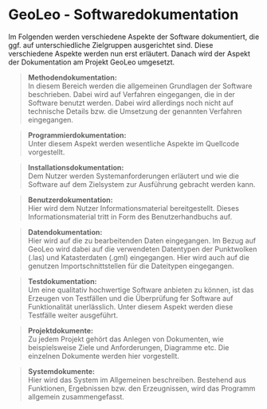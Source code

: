 # GeoLeo - Softwaredokumentation

Im Folgenden werden verschiedene Aspekte der Software dokumentiert, die ggf. auf unterschiedliche Zielgruppen ausgerichtet sind. Diese verschiedene Aspekte werden nun erst erläutert. Danach wird der Aspekt der Dokumentation am Projekt GeoLeo umgesetzt.

>**Methodendokumentation:**  
In diesem Bereich werden die allgemeinen Grundlagen der Software beschrieben. Dabei wird auf Verfahren eingegangen, die in der Software benutzt werden. Dabei wird allerdings noch nicht auf technische Details bzw. die Umsetzung der genannten Verfahren eingegangen.

>**Programmierdokumentation:**  
Unter diesem Aspekt werden wesentliche Aspekte im Quellcode vorgestellt.

>**Installationsdokumentation:**  
Dem Nutzer werden Systemanforderungen erläutert und wie die Software auf dem Zielsystem zur Ausführung gebracht werden kann.

>**Benutzerdokumentation:**  
Hier wird dem Nutzer Informationsmaterial bereitgestellt. Dieses Informationsmaterial tritt in Form des Benutzerhandbuchs auf.

>**Datendokumentation:**  
Hier wird auf die zu bearbeitenden Daten eingegangen. Im Bezug auf GeoLeo wird dabei auf die verwendeten Datentypen der Punktwolken (.las) und Katasterdaten (.gml) eingegangen. Hier wird auch auf die genutzen Importschnittstellen für die Dateitypen eingegangen.

>**Testdokumentation:**  
Um eine qualitativ hochwertige Software anbieten zu können, ist das Erzeugen von Testfällen und die Überprüfung fer Software auf Funktionalität unerlässlich. Unter diesem Aspekt werden diese Testfälle weiter ausgeführt.

>**Projektdokumente:**  
Zu jedem Projekt gehört das Anlegen von Dokumenten, wie beispielsweise Ziele und Anforderungen, Diagramme etc. Die einzelnen Dokumente werden hier vorgestellt.

>**Systemdokumente:**  
Hier wird das System im Allgemeinen beschreiben. Bestehend aus Funktionen, Ergebnissen bzw. den Erzeugnissen, wird das Programm allgemein zusammengefasst.